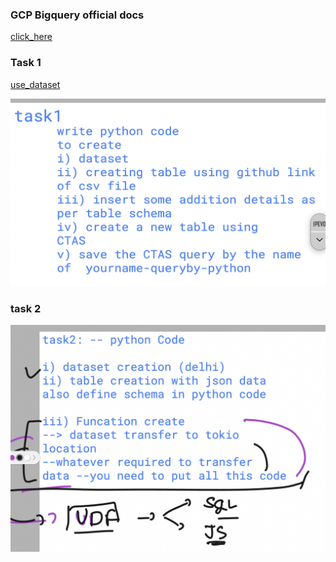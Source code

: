 
### GCP Bigquery official docs 

[click_here](https://cloud.google.com/bigquery/docs/introduction)

### Task 1 

[use_dataset](https://raw.githubusercontent.com/redashu/Datasets/refs/heads/master/cardata.csv)

<img src="task1.png">

### task 2 

<img src="task2.png">






